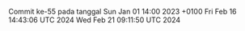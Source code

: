 Commit ke-55 pada tanggal Sun Jan 01 14:00 2023 +0100
Fri Feb 16 14:43:06 UTC 2024
Wed Feb 21 09:11:50 UTC 2024
